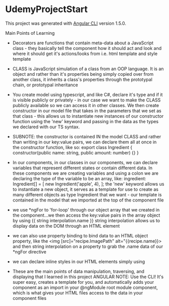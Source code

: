 # UdemyProjectStart

This project was generated with [Angular CLI](https://github.com/angular/angular-cli) version 1.5.0.

Main Points of Learning 
- Decorators are functions that contain meta-data about a JavaScript class - they basically tell the component how it should act and look and where it should get it's actions/looks from i.e. html template and style template
- CLASS is JavaScript simulation of a class from an OOP language. It is an object and rather than it's properties being simply copied over from another class, it inherits a class's properties through the prototypal chain, or prototypal inheritance
- You create model using typescript, and like C#, declare it's type and if it is visible publicly or privately - in our case we want to make the CLASS publicly available so we can access it in other classes. We then create constructor in our model file that takes in the parameters that we set as that class - this allows us to instantiate new instances of our constructor function using the 'new' keyword and passing in the data as the types we declared with our TS syntax. 
- SUBNOTE: the constructor is contained IN the model CLASS and rather than writing in our key:value pairs, we can declare them all at once in the constructor function, like so: 
export class Ingredient {
    constructor(public name: string, public amount: number) {}
}
- In our components, in our classes in our components, we can declare variables that represent different states or contain different data. In these components we are creating variables and using a colon we are declaring the type of the variable to be an array, like:
ingredient: Ingredient[] = [
    new Ingredient('apple', 4),
];
the 'new' keyword allows us to instantiate a new object, it serves as a template for use to create as many different objects as type Ingredient that we want - our template is contained in the model that we imported at the top of the component file

- we use *ngFor to 'for-loop' through our object array that we created in the component...we then access the key:value pairs in the array object by using
{{ string interpolation.name }} string interpolation allows us to display data on the DOM through an HTML element 
- we can also use property binding to bind data to an HTML object property, like the <img [src]="recipe.ImagePath" alt="{{recipe.name}}> and then string interpolation on a property to grab the .name data of our *ngFor directive 
- we can declare inline styles in our HTML elements simply using <img style="max-height: 50px;">

* These are the main points of data manipulation, traversing, and displaying that I learned in this project
ANGULAR NOTE: Use the CLI! It's super easy, creates a template for you, and automatically adds your component as an import in your @ngModule root module component, which is what gives your HTML files access to the data in your component files 